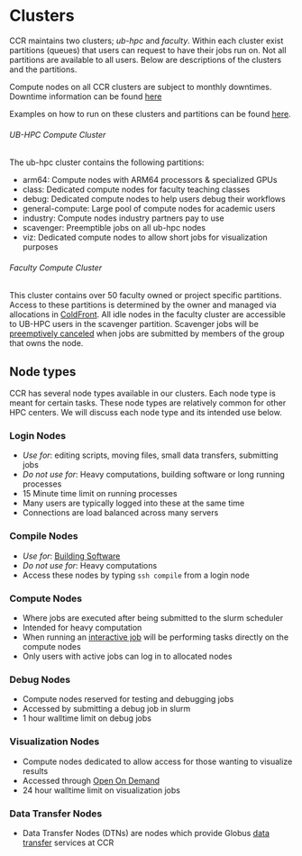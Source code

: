 # Clusters

CCR maintains two clusters; *ub-hpc* and *faculty*. Within each cluster exist partitions (queues) that users can request to have their jobs run on. Not all partitions are available to all users. Below are descriptions of the clusters and the partitions. 

Compute nodes on all CCR clusters are subject to monthly downtimes. Downtime information can be found [here](https://ubccr.freshdesk.com/support/discussions/forums/5000296650)

Examples on how to run on these clusters and partitions can be found [here](https://docs.ccr.buffalo.edu/en/latest/hpc/jobs/).
 
###### UB-HPC Compute Cluster

The ub-hpc cluster contains the following partitions:

* arm64: Compute nodes with ARM64 processors & specialized GPUs  
* class: Dedicated compute nodes for faculty teaching classes  
* debug: Dedicated compute nodes to help users debug their workflows  
* general-compute: Large pool of compute nodes for academic users  
* industry: Compute nodes industry partners pay to use  
* scavenger: Preemptible jobs on all ub-hpc nodes  
* viz: Dedicated compute nodes to allow short jobs for visualization purposes  


###### Faculty Compute Cluster

This cluster contains over 50 faculty owned or project specific partitions. Access to these partitions is determined by the owner and managed via allocations in [ColdFront](../portals/coldfront.md). All idle nodes in the faculty cluster are accessible to UB-HPC users in the scavenger partition.  Scavenger jobs will be [preemptively canceled](jobs.md#scavenging-idle-cycles) when jobs are submitted by members of the group that owns the node.  

## Node types

CCR has several node types available in our clusters.  Each node type is meant for certain tasks. These node types are relatively common for other HPC centers. We will discuss each node type and its intended use below.


### Login Nodes

* _Use for_: editing scripts, moving files, small data transfers, submitting jobs  
* _Do not use for_: Heavy computations, building software or long running processes  
* 15 Minute time limit on running processes  
* Many users are typically logged into these at the same time  
* Connections are load balanced across many servers  

### Compile Nodes

* _Use for_: [Building Software](../software/building.md)   
* _Do not use for_: Heavy computations  
* Access these nodes by typing `ssh compile` from a login node

### Compute Nodes

* Where jobs are executed after being submitted to the slurm scheduler  
* Intended for heavy computation  
* When running an [interactive job](./jobs.md) will be performing tasks directly on the compute nodes  
* Only users with active jobs can log in to allocated nodes  

### Debug Nodes

* Compute nodes reserved for testing and debugging jobs  
* Accessed by submitting a debug job in slurm  
* 1 hour walltime limit on debug jobs  

### Visualization Nodes

* Compute nodes dedicated to allow access for those wanting to visualize results  
* Accessed through [Open On Demand](../portals/ood.md)  
* 24 hour walltime limit on visualization jobs


### Data Transfer Nodes

* Data Transfer Nodes (DTNs) are nodes which provide Globus [data transfer](./data-transfer.md) services at CCR
